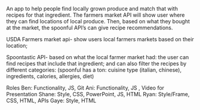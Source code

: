 An app to help people find locally grown produce and match that with recipes for that ingredient. The farmers market API will show user where they can find locations of local produce. Then, based on what they bought at the market, the spoonful API’s can give recipe recommendations.

USDA Farmers market api- show users local farmers markets based on their location; 

Spoontastic API- based on what the local farmer market had: the user can find recipes that include that ingredient; and can also filter the recipes by different categories: (spoonful has a ton: cuisine type (italian, chinese), ingredients, calories, allergies, diet)




Roles
Ben: Functionality, JS, Git
Ani: Functionality, JS , Video for Presentation 
Shane: Style, CSS, PowerPoint, JS, HTML
Ryan: Style/Frame, CSS, HTML, APIs
Gaye: Style, HTML
